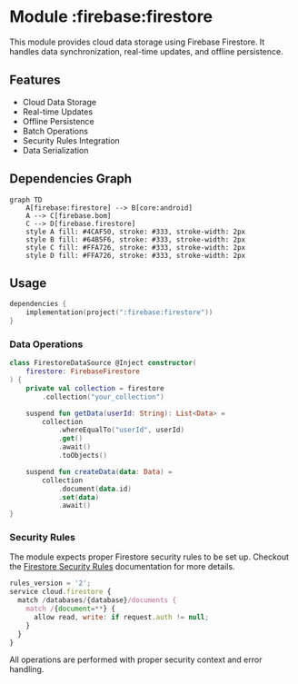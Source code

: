 # Module :firebase:firestore

This module provides cloud data storage using Firebase Firestore. It handles data synchronization,
real-time updates, and offline persistence.

## Features

- Cloud Data Storage
- Real-time Updates
- Offline Persistence
- Batch Operations
- Security Rules Integration
- Data Serialization

## Dependencies Graph

```mermaid
graph TD
    A[firebase:firestore] --> B[core:android]
    A --> C[firebase.bom]
    C --> D[firebase.firestore]
    style A fill: #4CAF50, stroke: #333, stroke-width: 2px
    style B fill: #64B5F6, stroke: #333, stroke-width: 2px
    style C fill: #FFA726, stroke: #333, stroke-width: 2px
    style D fill: #FFA726, stroke: #333, stroke-width: 2px
```

## Usage

```kotlin
dependencies {
    implementation(project(":firebase:firestore"))
}
```

### Data Operations

```kotlin
class FirestoreDataSource @Inject constructor(
    firestore: FirebaseFirestore
) {
    private val collection = firestore
        .collection("your_collection")

    suspend fun getData(userId: String): List<Data> =
        collection
            .whereEqualTo("userId", userId)
            .get()
            .await()
            .toObjects()

    suspend fun createData(data: Data) =
        collection
            .document(data.id)
            .set(data)
            .await()
}
```

### Security Rules

The module expects proper Firestore security rules to be set up. Checkout
the [Firestore Security Rules](https://firebase.google.com/docs/firestore/security/get-started)
documentation for more details.

```javascript
rules_version = '2';
service cloud.firestore {
  match /databases/{database}/documents {
    match /{document=**} {
      allow read, write: if request.auth != null;
    }
  }
}
```

All operations are performed with proper security context and error handling.